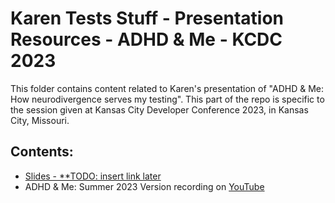 # Karen Tests Stuff - Presentation Resources - ADHD & Me - KCDC 2023

This folder contains content related to Karen's presentation of "ADHD & Me: How neurodivergence serves my testing". This part of the repo is specific to the session given at Kansas City Developer Conference 2023, in Kansas City, Missouri.

## Contents:

- [Slides - \*\*TODO: insert link later]()
- ADHD & Me: Summer 2023 Version recording on [YouTube](https://youtu.be/yPZ4x57BDYQ)
